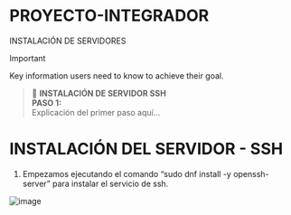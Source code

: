 # PROYECTO-INTEGRADOR
INSTALACIÓN DE SERVIDORES


> [!IMPORTANT]
> Key information users need to know to achieve their goal.

> 🚀 **INSTALACIÓN DE SERVIDOR SSH**  
> **PASO 1:**  
> Explicación del primer paso aquí...




# INSTALACIÓN DEL SERVIDOR - SSH
1. Empezamos ejecutando el comando “sudo dnf install -y openssh-server” para instalar el servicio de ssh.

![image](https://github.com/user-attachments/assets/713117f6-4b29-4253-aefe-6f64cf2d3994)


